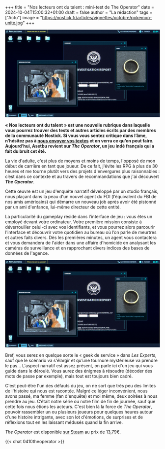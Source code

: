 +++
title = "Nos lecteurs ont du talent : mini-test de The Operator"
date = 2024-10-04T15:00:32+01:00
draft = false
author = "La rédaction"
tags = ["Actu"]
image = "https://nostick.fr/articles/vignettes/octobre/pokemon-unite.jpg"
+++

![Le jeu The Operator](theoperator1.jpg "Mulder in the building")

**« Nos lecteurs ont du talent » est une nouvelle rubrique dans laquelle vous pourrez trouver des tests et autres articles écrits par des membres de la communauté Nostick. Si vous vous sentez critique dans l’âme, n’hésitez pas à [nous envoyer vos textes](https://nostick.fr/about/) et on verra ce qu’on peut faire. Aujourd’hui, Asetbu revient sur *The Operator*, un jeu indé français qui a fait du bruit cet été.**

La vie d'adulte, c'est plus de moyens et moins de temps, l'opposé de mon début de carrière en tant que joueur. De ce fait, j'évite les RPG à plus de 30 heures et me tourne plutôt vers des projets d'envergures plus raisonnables : c’est dans ce contexte et au travers de recommandations que j'ai découvert ***The Operator***.
 
Cette œuvre est un jeu d'enquête narratif développé par un studio français, nous plaçant dans la peau d'un nouvel agent du FDI (l’équivalent du FBI de nos amis américains) qui démarre un nouveau job après avoir été pistonné par un ami d'enfance, lui-même directeur de cette entité.
 
La particularité du gameplay réside dans l'interface de jeu : vous êtes un employé devant votre ordinateur. Votre première mission consiste à déverrouiller celui-ci avec vos identifiants, et vous pourrez alors parcourir l'interface et découvrir votre quotidien au bureau où l’on parle de meurtres et autres faits divers. Dès les premières minutes, un agent vous contactera et vous demandera de l'aider dans une affaire d'homicide en analysant les caméras de surveillance et en rapprochant divers indices des bases de données de l'agence. 

![Le jeu The Operator](theoperator1.jpg)

Bref, vous serez en quelque sorte le « geek de service » dans *Les Experts*, sauf que le scénario va s'élargir et qu’une tournure mystérieuse va prendre le pas… L'aspect narratif est assez présent, on parle ici d'un jeu qui vous guide dans le déroulé. Vous aurez des énigmes à résoudre (décoder des mots de passe par exemple), mais tout est toujours bien cadré.

C'est peut-être l'un des défauts du jeu, on ne sort que très peu des limites de l'histoire qui nous est racontée. Malgré ce léger inconvénient, nous avons passé, ma femme (fan d'enquête) et moi même, deux soirées à nous prendre au jeu. C’était notre série ou notre film de fin de journée, sauf que cette fois nous étions les acteurs. C'est bien là la force de *The Operator*, pouvoir rassembler un ou plusieurs joueurs pour quelques heures autour d'une histoire intrigante, avec son lot d'émotions, de surprises et de réflexions tout en les laissant médusés quand la fin arrive.

*The Operator* est disponible [sur Steam](https://store.steampowered.com/app/1771980/The_Operator/) au prix de 13,79€.

{{< chat 0410theoperator >}}

